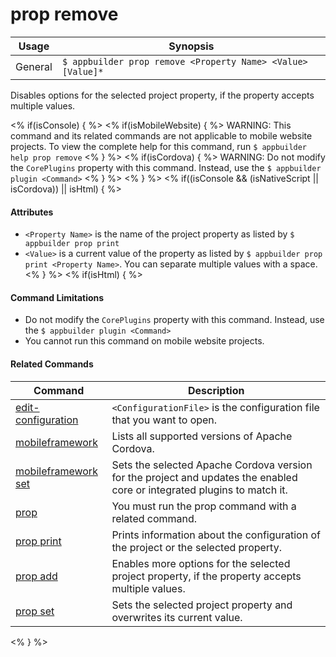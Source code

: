 prop remove
==========

Usage | Synopsis
------|-------
General | `$ appbuilder prop remove <Property Name> <Value> [Value]*`

Disables options for the selected project property, if the property accepts multiple values.

<% if(isConsole) { %>
<% if(isMobileWebsite) { %>
WARNING: This command and its related commands are not applicable to mobile website projects. To view the complete help for this command, run `$ appbuilder help prop remove`
<% } %> 
<% if(isCordova) { %>
WARNING: Do not modify the `CorePlugins` property with this command. Instead, use the `$ appbuilder plugin <Command>`
<% } %> 
<% } %>
<% if((isConsole && (isNativeScript || isCordova)) || isHtml) { %>
#### Attributes
* `<Property Name>` is the name of the project property as listed by `$ appbuilder prop print`
* `<Value>` is a current value of the property as listed by `$ appbuilder prop print <Property Name>`. You can separate multiple values with a space.
<% } %> 
<% if(isHtml) { %> 
#### Command Limitations

* Do not modify the `CorePlugins` property with this command. Instead, use the `$ appbuilder plugin <Command>`
* You cannot run this command on mobile website projects.

#### Related Commands

Command | Description
----------|----------
[edit-configuration](edit-configuration.html) | `<ConfigurationFile>` is the configuration file that you want to open.
[mobileframework](mobileframework.html) | Lists all supported versions of Apache Cordova.
[mobileframework set](mobileframework-set.html) | Sets the selected Apache Cordova version for the project and updates the enabled core or integrated plugins to match it.
[prop](prop.html) | You must run the prop command with a related command.
[prop print](prop-print.html) | Prints information about the configuration of the project or the selected property.
[prop add](prop-add.html) | Enables more options for the selected project property, if the property accepts multiple values.
[prop set](prop-set.html) | Sets the selected project property and overwrites its current value.
<% } %>